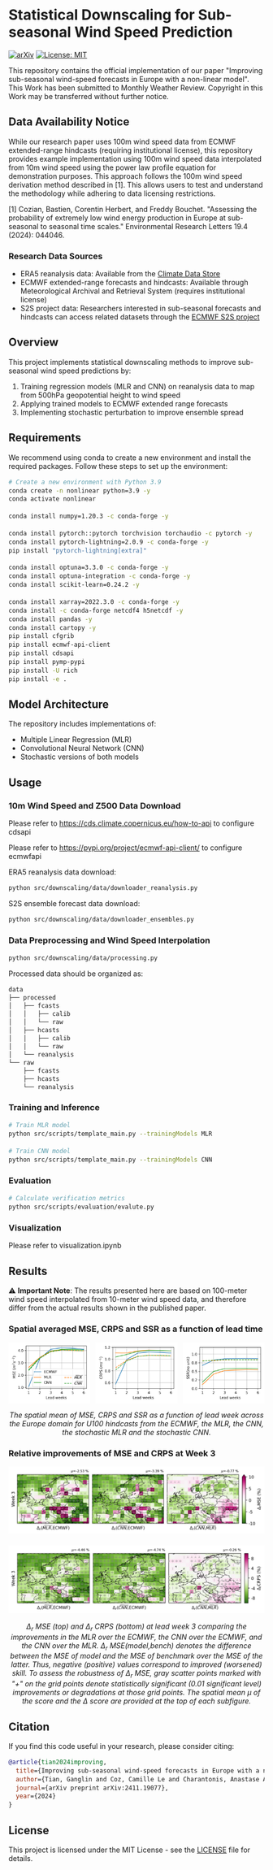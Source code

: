 # Statistical Downscaling for Sub-seasonal Wind Speed Prediction
[![arXiv](https://img.shields.io/badge/arXiv-2411.19077-b31b1b.svg)](https://arxiv.org/abs/2411.19077)
[![License: MIT](https://img.shields.io/badge/License-MIT-yellow.svg)](https://opensource.org/licenses/MIT)

This repository contains the official implementation of our paper "Improving sub-seasonal wind-speed forecasts in Europe with a non-linear model". This Work has been submitted to Monthly Weather Review. Copyright in this Work may be transferred without further notice.

## Data Availability Notice
While our research paper uses 100m wind speed data from ECMWF extended-range hindcasts (requiring institutional license), this repository provides example implementation using 100m wind speed data interpolated from 10m wind speed using the power law profile equation for demonstration purposes. This approach follows the 100m wind speed derivation method described in [1]. This allows users to test and understand the methodology while adhering to data licensing restrictions.

[1] Cozian, Bastien, Corentin Herbert, and Freddy Bouchet. "Assessing the probability of extremely low wind energy production in Europe at sub-seasonal to seasonal time scales." Environmental Research Letters 19.4 (2024): 044046.

### Research Data Sources
- ERA5 reanalysis data: Available from the [Climate Data Store](https://cds.climate.copernicus.eu)
- ECMWF extended-range forecasts and hindcasts: Available through Meteorological Archival and Retrieval System (requires institutional license)
- S2S project data: Researchers interested in sub-seasonal forecasts and hindcasts can access related datasets through the [ECMWF S2S project](https://www.ecmwf.int/en/research/projects/s2s)

## Overview
This project implements statistical downscaling methods to improve sub-seasonal wind speed predictions by:
1. Training regression models (MLR and CNN) on reanalysis data to map from 500hPa geopotential height to wind speed
2. Applying trained models to ECMWF extended range forecasts
3. Implementing stochastic perturbation to improve ensemble spread

## Requirements
We recommend using conda to create a new environment and install the required packages. Follow these steps to set up the environment:

```bash
# Create a new environment with Python 3.9
conda create -n nonlinear python=3.9 -y
conda activate nonlinear

conda install numpy=1.20.3 -c conda-forge -y

conda install pytorch::pytorch torchvision torchaudio -c pytorch -y
conda install pytorch-lightning=2.0.9 -c conda-forge -y
pip install "pytorch-lightning[extra]"

conda install optuna=3.3.0 -c conda-forge -y
conda install optuna-integration -c conda-forge -y
conda install scikit-learn=0.24.2 -y

conda install xarray=2022.3.0 -c conda-forge -y
conda install -c conda-forge netcdf4 h5netcdf -y
conda install pandas -y
conda install cartopy -y
pip install cfgrib 
pip install ecmwf-api-client
pip install cdsapi
pip install pymp-pypi
pip install -U rich
pip install -e .
```

## Model Architecture
The repository includes implementations of:
- Multiple Linear Regression (MLR)
- Convolutional Neural Network (CNN)
- Stochastic versions of both models

## Usage
### 10m Wind Speed and Z500 Data Download
Please refer to https://cds.climate.copernicus.eu/how-to-api to configure cdsapi

Please refer to https://pypi.org/project/ecmwf-api-client/ to configure ecmwfapi

ERA5 reanalysis data download:
```bash
python src/downscaling/data/downloader_reanalysis.py
```

S2S ensemble forecast data download:
```bash
python src/downscaling/data/downloader_ensembles.py
```

### Data Preprocessing and Wind Speed Interpolation
```bash
python src/downscaling/data/processing.py
```

Processed data should be organized as:
```
data
├── processed
│   ├── fcasts
│   │   ├── calib
│   │   └── raw
│   ├── hcasts
│   │   ├── calib
│   │   └── raw
│   └── reanalysis
└── raw
    ├── fcasts
    ├── hcasts
    └── reanalysis
```
### Training and Inference
```bash
# Train MLR model
python src/scripts/template_main.py --trainingModels MLR

# Train CNN model 
python src/scripts/template_main.py --trainingModels CNN
```

### Evaluation
```bash
# Calculate verification metrics
python src/scripts/evaluation/evalute.py
```

### Visualization 
Please refer to visualization.ipynb

## Results
⚠️ **Important Note**: The results presented here are based on 100-meter wind speed interpolated from 10-meter wind speed data, and therefore differ from the actual results shown in the published paper. 
<!-- These interpolated results are provided for demonstration purposes only and should not be used for direct comparison with the paper's findings. -->

### Spatial averaged MSE, CRPS and SSR as a function of lead time

<div style="display: flex; justify-content: space-between;">
  <img src="data/results/WithOptuna/visualizations/curve_MSE_w1_w6.png" width="32%" alt="MSE Performance">
  <img src="data/results/WithOptuna/visualizations/curve_CRPS_w1_w6.png" width="32%" alt="CRPS Performance">
  <img src="data/results/WithOptuna/visualizations/curve_SSR_w1_w6.png" width="32%" alt="SSR Performance">
</div>
<p align="center"><i>The spatial mean of MSE, CRPS and SSR as a function of lead week across the Europe domain for U100 hindcasts from the ECMWF, the MLR, the CNN, the stochastic MLR and the stochastic CNN.</i></p>

### Relative improvements of MSE and CRPS at Week 3

<div style="display: flex; flex-direction: column; align-items: center;">
  <div style="margin-bottom: 20px;">
    <img src="data/results/WithOptuna/visualizations/maps_week_3/vis_map_diff/diff_diffMSE.png" width="100%" alt="Relative MSE">
  </div>
  <div>
    <img src="data/results/WithOptuna/visualizations/maps_week_3/vis_map_diff/diff_diffCRPS.png" width="100%" alt="Relative CRPS">
  </div>
</div>
<p align="center"><i>Δ<sub>r</sub> MSE (top) and Δ<sub>r</sub> CRPS (bottom) at lead week 3 comparing the improvements in the MLR over the ECMWF, the CNN over the ECMWF, and the CNN over the MLR. Δ<sub>r</sub> MSE(model,bench) denotes the difference between the MSE of model and the MSE of benchmark over the MSE of the latter. Thus, negative (positive) values correspond to improved (worsened) skill. To assess the robustness of Δ<sub>r</sub> MSE, gray scatter points marked with "+" on the grid points denote statistically significant (0.01 significant level) improvements or degradations at those grid points. The spatial mean μ of the score and the Δ score are provided at the top of each subfigure.</i></p>



## Citation
If you find this code useful in your research, please consider citing:
```bibtex
@article{tian2024improving,
  title={Improving sub-seasonal wind-speed forecasts in Europe with a non-linear model},
  author={Tian, Ganglin and Coz, Camille Le and Charantonis, Anastase Alexandre and Tantet, Alexis and Goutham, Naveen and Plougonven, Riwal},
  journal={arXiv preprint arXiv:2411.19077},
  year={2024}
}
```

## License
This project is licensed under the MIT License - see the [LICENSE](LICENSE) file for details.